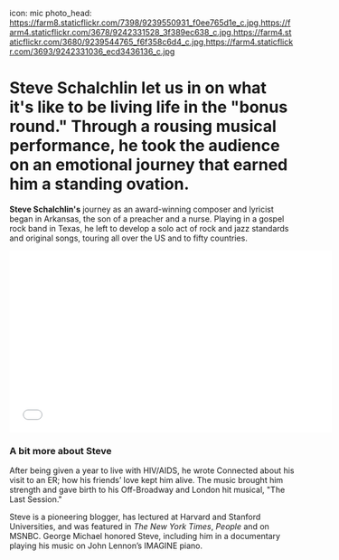 icon: mic
photo_head: https://farm8.staticflickr.com/7398/9239550931_f0ee765d1e_c.jpg,https://farm4.staticflickr.com/3678/9242331528_3f389ec638_c.jpg,https://farm4.staticflickr.com/3680/9239544765_f6f358c6d4_c.jpg,https://farm4.staticflickr.com/3693/9242331036_ecd3436136_c.jpg

# Steve Schalchlin let us in on what it's like to be living life in the "bonus round." Through a rousing musical performance, he took the audience on an emotional journey that earned him a standing ovation.

<div class="zig-zags_blue"></div>

**Steve Schalchlin's** journey as an award-winning composer and lyricist began in Arkansas, the son of a preacher and a nurse. Playing in a gospel rock band in Texas, he left to develop a solo act of rock and jazz standards and original songs, touring all over the US and to fifty countries.

<div class="line-canvas"></div>

<iframe src="//player.vimeo.com/video/70277459?byline=0&amp;portrait=0&amp;color=adbf27" width="570" height="321" frameborder="0" webkitallowfullscreen mozallowfullscreen allowfullscreen></iframe>

<div class="line-canvas"></div>

### A bit more about Steve

After being given a year to live with HIV/AIDS, he wrote Connected about his visit to an ER; how his friends’ love kept him alive. The music brought him strength and gave birth to his Off-Broadway and London hit musical, "The Last Session."

Steve is a pioneering blogger, has lectured at Harvard and Stanford Universities, and was featured in *The New York Times*, *People* and on MSNBC. George Michael honored Steve, including him in a documentary playing his music on John Lennon’s IMAGINE piano.

